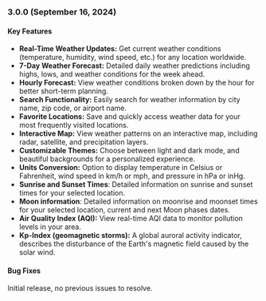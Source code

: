 ### 3.0.0 (September 16, 2024)

#### Key Features

- **Real-Time Weather Updates:** Get current weather conditions (temperature, humidity, wind speed, etc.) for any location worldwide.
- **7-Day Weather Forecast:** Detailed daily weather predictions including highs, lows, and weather conditions for the week ahead.
- **Hourly Forecast:** View weather conditions broken down by the hour for better short-term planning.
- **Search Functionality:** Easily search for weather information by city name, zip code, or airport name.
- **Favorite Locations:** Save and quickly access weather data for your most frequently visited locations.
- **Interactive Map:** View weather patterns on an interactive map, including radar, satellite, and precipitation layers.
- **Customizable Themes:** Choose between light and dark mode, and beautiful backgrounds for a personalized experience.
- **Units Conversion:** Option to display temperature in Celsius or Fahrenheit, wind speed in km/h or mph, and pressure in hPa or inHg.
- **Sunrise and Sunset Times**: Detailed information on sunrise and sunset times for your selected location.
- **Moon information**: Detailed information on moonrise and moonset times for your selected location, current and next Moon phases dates.
- **Air Quality Index (AQI):** View real-time AQI data to monitor pollution levels in your area.
- **Kp-Index (geomagnetic storms):** A global auroral activity indicator, describes the disturbance of the Earth's magnetic field caused by the solar wind.

#### Bug Fixes

Initial release, no previous issues to resolve.

